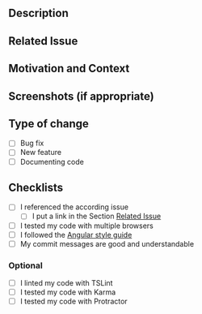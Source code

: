 <!--

## Pull request title

Provide a general summary of your changes in the title above.

The title should have the following format:
```
<number of the related issue>-<short summary of the changes made/name of the issue>-<branch to merge on>
```

-->

## Description

<!--- Describe your changes in detail -->

## Related Issue

<!--- This project only accepts pull requests related to open issues -->
<!--- If suggesting a new feature or change, please discuss it in an issue first -->
<!--- If fixing a bug, there should be an issue describing it with steps to reproduce -->
<!--- Please link to the issue here: -->

## Motivation and Context

<!--- Why is this change required? What problem does it solve? -->

## Screenshots (if appropriate)

## Type of change

<!--- Please put an `x` in the box of the according type of change -->

- [ ] Bug fix
- [ ] New feature
- [ ] Documenting code

## Checklists

<!--- Go over all the following points, and put an `x` in all the boxes that apply. -->
<!--- If you're unsure about any of these, don't hesitate to ask. We're here to help! -->

- [ ] I referenced the according issue
  - [ ] I put a link in the Section [Related Issue](#related-issue)
- [ ] I tested my code with multiple browsers
- [ ] I followed the [Angular style guide](https://angular.io/guide/styleguide)
- [ ] My commit messages are good and understandable

### Optional

- [ ] I linted my code with TSLint
- [ ] I tested my code with Karma
- [ ] I tested my code with Protractor
